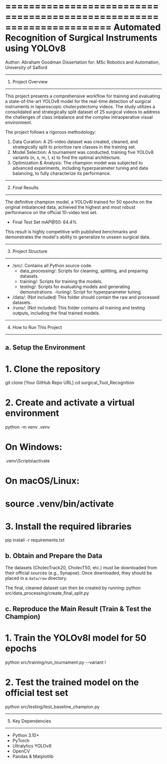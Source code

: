 ======================================================================
Automated Recognition of Surgical Instruments using YOLOv8
======================================================================

Author: Abraham Goodman
Dissertation for: MSc Robotics and Automation, University of Salford

---

1. Project Overview

---

This project presents a comprehensive workflow for training and evaluating a state-of-the-art YOLOv8 model for the real-time detection of surgical instruments in laparoscopic cholecystectomy videos. The study utilizes a consolidated and strategically split dataset of 25 surgical videos to address the challenges of class imbalance and the complex intraoperative visual environment.

The project follows a rigorous methodology:

1. Data Curation: A 25-video dataset was created, cleaned, and strategically split to prioritize rare classes in the training set.
2. Model Selection: A tournament was conducted, training five YOLOv8 variants (n, s, m, l, x) to find the optimal architecture.
3. Optimization & Analysis: The champion model was subjected to advanced experiments, including hyperparameter tuning and data balancing, to fully characterize its performance.

---

2. Final Results

---

The definitive champion model, a YOLOv8l trained for 50 epochs on the original imbalanced data, achieved the highest and most robust performance on the official 10-video test set.

- Final Test Set mAP@50: 64.4%

This result is highly competitive with published benchmarks and demonstrates the model's ability to generalize to unseen surgical data.

---

3. Project Structure

---

- /src/: Contains all Python source code.
  - data_processing/: Scripts for cleaning, splitting, and preparing datasets.
  - training/: Scripts for training the models.
  - testing/: Scripts for evaluating models and generating demonstrations.
    -tuning/: Script for hyperparameter tuning.
- /data/: (Not included) This folder should contain the raw and processed datasets.
- /runs/: (Not included) This folder contains all training and testing outputs, including the final trained models.

---

4. How to Run This Project

---

## a. Setup the Environment

# 1. Clone the repository

git clone [Your GitHub Repo URL]
cd surgical_Tool_Recognition

# 2. Create and activate a virtual environment

python -m venv .venv

# On Windows:

.venv\Scripts\activate

# On macOS/Linux:

# source .venv/bin/activate

# 3. Install the required libraries

pip install -r requirements.txt

## b. Obtain and Prepare the Data

The datasets (CholecTrack20, CholecT50, etc.) must be downloaded from their official sources (e.g., Synapse). Once downloaded, they should be placed in a `data/raw` directory.

The final, cleaned dataset can then be created by running:
python src/data_processing/create_final_split.py

## c. Reproduce the Main Result (Train & Test the Champion)

# 1. Train the YOLOv8l model for 50 epochs

python src/training/run_tournament.py --variant l

# 2. Test the trained model on the official test set

python src/testing/test_baseline_champion.py

---

5. Key Dependencies

---

- Python 3.10+
- PyTorch
- Ultralytics YOLOv8
- OpenCV
- Pandas & Matplotlib
